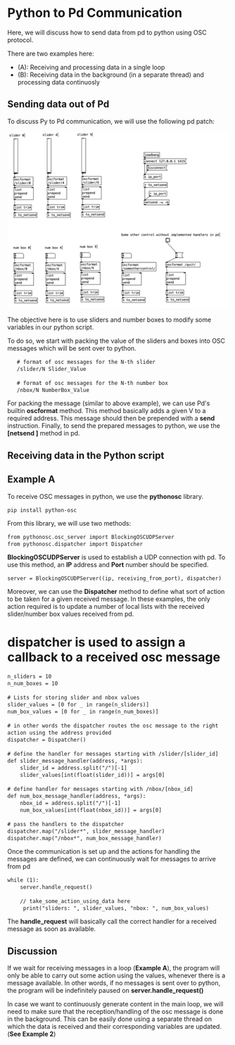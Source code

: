 # Python to Pd Communication
Here, we will discuss how to send data from pd to python using OSC protocol. 

There are two examples here:

- (A): Receiving and processing data in a single loop
- (B): Receiving data in the background (in a separate thread) and processing data continuosly

Sending data out of Pd
----- 

To discuss Py to Pd communication, we will use the following pd patch:

![plot](./images/pdPatch.png) 

The objective here is to use sliders and number boxes to modify some variables in our python script. 

To do so, we start with packing the value of the sliders and boxes into OSC messages which will be sent over to python.

    
       # format of osc messages for the N-th slider
       /slider/N Slider_Value
       
       # format of osc messages for the N-th number box
       /nbox/N NumberBox_Value

For packing the message (similar to above example), we can use Pd's builtin **oscformat** method.
This method basically adds a given V to a required address. 
This message should then be prepended with a **send** instruction.
Finally, to send the prepared messages to python, we use the **[netsend  ]** method in pd. 

Receiving data in the Python script
------
## Example A
To receive OSC messages in python, we use the **pythonosc** library.

    pip install python-osc
    
From this library, we will use two methods:

    from pythonosc.osc_server import BlockingOSCUDPServer
    from pythonosc.dispatcher import Dispatcher

**BlockingOSCUDPServer** is used to establish a UDP connection with pd. To use this method, an **IP** address and **Port** number should be specified. 

    server = BlockingOSCUDPServer((ip, receiving_from_port), dispatcher)

Moreover, we can use the **Dispatcher** method to define what sort of action to be taken for a given received message. 
In these examples, the only action required is to update a number of local lists with the received slider/number box values received from pd.


# dispatcher is used to assign a callback to a received osc message
    
    n_sliders = 10
    n_num_boxes = 10

    # Lists for storing slider and nbox values
    slider_values = [0 for _ in range(n_sliders)]
    num_box_values = [0 for _ in range(n_num_boxes)]
    
    # in other words the dispatcher routes the osc message to the right action using the address provided
    dispatcher = Dispatcher()

    # define the handler for messages starting with /slider/[slider_id]
    def slider_message_handler(address, *args):
        slider_id = address.split("/")[-1]
        slider_values[int(float(slider_id))] = args[0]

    # define handler for messages starting with /nbox/[nbox_id]
    def num_box_message_handler(address, *args):
        nbox_id = address.split("/")[-1]
        num_box_values[int(float(nbox_id))] = args[0]

    # pass the handlers to the dispatcher
    dispatcher.map("/slider*", slider_message_handler)
    dispatcher.map("/nbox*", num_box_message_handler)

 Once the communication is set up and the actions for handling the messages are defined, we can continuously wait for messages to arrive from pd
 
    while (1):
        server.handle_request()
        
        // take_some_action_using_data here
         print("sliders: ", slider_values, "nbox: ", num_box_values)    

 The **handle_request** will basically call the correct handler for a received message as soon as available.
 
 Discussion
 ---
 If we wait for receiving messages in a loop (**Example A**), the program will only be able to carry out some action using the values, whenever there is a message available. 
 In other words, if no messages is sent over to python, the program will be indefinitely paused on **server.handle_request()**
 
 In case we want to continuously generate content in the main loop, we will need to make sure that the reception/handling of the osc message is done in the background. 
 This can be easily done using a separate thread on which the data is received and their corresponding variables are updated. (**See Example 2**)
